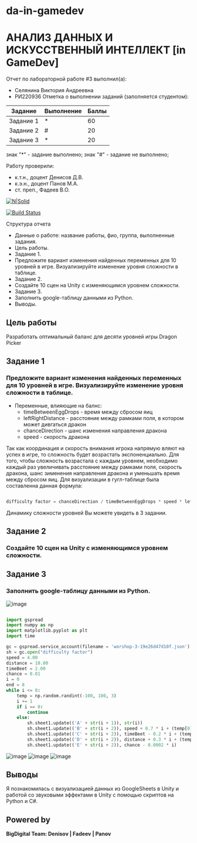 # da-in-gamedev
# АНАЛИЗ ДАННЫХ И ИСКУССТВЕННЫЙ ИНТЕЛЛЕКТ [in GameDev]
Отчет по лабораторной работе #3 выполнил(а):
- Селянина Виктория Андреевна
- РИ220936
Отметка о выполнении заданий (заполняется студентом):

| Задание | Выполнение | Баллы |
| ------ | ------ | ------ |
| Задание 1 | * | 60 |
| Задание 2 | # | 20 |
| Задание 3 | * | 20 |

знак "*" - задание выполнено; знак "#" - задание не выполнено;

Работу проверили:
- к.т.н., доцент Денисов Д.В.
- к.э.н., доцент Панов М.А.
- ст. преп., Фадеев В.О.

[![N|Solid](https://cldup.com/dTxpPi9lDf.thumb.png)](https://nodesource.com/products/nsolid)

[![Build Status](https://travis-ci.org/joemccann/dillinger.svg?branch=master)](https://travis-ci.org/joemccann/dillinger)

Структура отчета

- Данные о работе: название работы, фио, группа, выполненные задания.
- Цель работы.
- Задание 1.
- Предложите вариант изменения найденных переменных для 10 уровней в игре. Визуализируйте изменение уровня сложности в таблице. 
- Задание 2.
- Создайте 10 сцен на Unity с изменяющимся уровнем сложности.
- Задание 3.
- Заполнить google-таблицу данными из Python.
- Выводы.

## Цель работы
Разработать оптимальный баланс для десяти уровней игры Dragon Picker

## Задание 1
### Предложите вариант изменения найденных переменных для 10 уровней в игре. Визуализируйте изменение уровня сложности в таблице. 

- Переменные, влияющие на балнс:
  - timeBetweenEggDrops - время между сбросом яиц
  - leftRightDistance - расстояние между рамками поля, в котором может дивгаться дракон
  - chanceDirection - шанс изменения направления дракона
  - speed - скорость дракона
 
Так как координация и скорость внимания игрока напрямую вляют на успех в игре, то сложность будет возрастать экспоненциально. Для того, чтобы сложность возрастала с каждым уровнем, необходимо каждый раз увеличивать расстояние между рамками поля, скорость дракона, шанс зименения направления дракона и уменьшать время между сбросом яиц. Для визуализации в гугл-таблице была составленна данная формула:

```py

difficulty factor = chanceDirection / timeBetweenEggDrops * speed * leftRightDistance

```
Динамику сложности уровней Вы можете увидеть в 3 задании.

## Задание 2
### Создайте 10 сцен на Unity с изменяющимся уровнем сложности.


## Задание 3
### Заполнить google-таблицу данными из Python.

![image](https://github.com/Eiasav/da-in-gamedev/assets/130223999/17f702e4-9e64-4403-b49c-02b7450adf6b)

```py

import gspread
import numpy as np
import matplotlib.pyplot as plt
import time

gc = gspread.service_account(filename = 'worshop-3-19e26d47d10f.json')
sh = gc.open("difficulty factor")
speed = 4.00
distance = 10.00
timeBeet = 2.00
chance = 0.01
i = 0
end = 8
while i <= 8:
    temp = np.random.randint(-100, 100, 3) 
    i += 1
    if i == 0:
        continue
    else:
        sh.sheet1.update(('A' + str(i + 1)), str(i))
        sh.sheet1.update(('B' + str(i + 2)), speed + 0.7 * i + (temp[0] / 1000))
        sh.sheet1.update(('C' + str(i + 2)), timeBeet - 0.2 * i + (temp[1] / 1000))
        sh.sheet1.update(('D' + str(i + 2)), distance + 0.3 * i + (temp[2] / 1000))
        sh.sheet1.update(('E' + str(i + 2)), chance - 0.0002 * i)

```
![image](https://github.com/Eiasav/da-in-gamedev/assets/130223999/99f87f2a-adf8-4605-8f2c-c86a0738b5e8)
![image](https://github.com/Eiasav/da-in-gamedev/assets/130223999/c14f8f5e-f133-412e-b3e4-725969ca112f)
![image](https://github.com/Eiasav/da-in-gamedev/assets/130223999/2a5d4c67-4b17-4fea-9c04-6c5dea9a7f26)


## Выводы

Я познакомилась с визуализацией данных из GoogleSheets в Unity и работой со звуковыми эффектами в Unity с помощью скриптов на Python и C#.

## Powered by

**BigDigital Team: Denisov | Fadeev | Panov**
